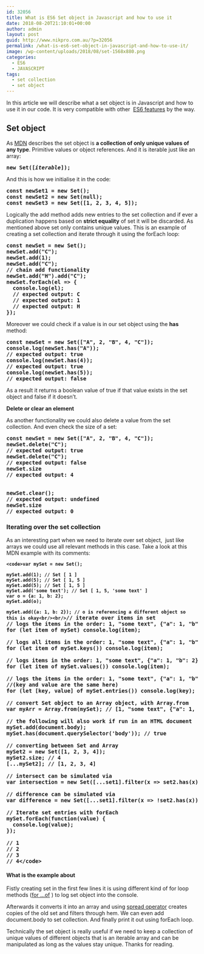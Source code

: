 ```yaml
---
id: 32056
title: What is ES6 Set object in Javascript and how to use it
date: 2018-08-20T21:10:01+00:00
author: admin
layout: post
guid: http://www.nikpro.com.au/?p=32056
permalink: /what-is-es6-set-object-in-javascript-and-how-to-use-it/
image: /wp-content/uploads/2018/08/set-1568x880.png
categories:
  - ES6
  - JAVASCRIPT
tags:
  - set collection
  - set object
---
```

In this article we will describe what a set object is in Javascript and how to use it in our code. It is very compatible with other  [ES6 features](http://www.nikpro.com.au/practice-with-map-filter-and-sort-methods-in-javascript-the-es6-way/) by the way.

## Set object

As [MDN](https://developer.mozilla.org/en-US/docs/Web/JavaScript/Reference/Global_Objects/Set) describes the set object is **a collection of only unique values of any type**. Primitive values or object references. And it is iterable just like an array:

<pre class="wp-block-preformatted"><strong>new Set([<em>iterable</em>]);</strong></pre>

And this is how we initialise it in the code:

<pre class="wp-block-preformatted"><strong>const newSet1 = new Set();</strong><br /><strong>const newSet2 = new Set(null);</strong><br /><strong>const newSet3 = new Set([1, 2, 3, 4, 5]);</strong></pre>

Logically the add method adds new entries to the set collection and if ever a duplication happens based on **strict equality** of set it will be discarded. As mentioned above set only contains unique values. This is an example of creating a set collection and iterate through it using the forEach loop:

<pre class="wp-block-preformatted"><strong>const newSet = new Set();</strong><br /><strong>newSet.add("C");</strong><br /><strong>newSet.add(1);</strong><br /><strong>newSet.add("C");</strong><br /><strong>// chain add functionality</strong><br /><strong>newSet.add("H").add("C");</strong><br /><strong>newSet.forEach(el => {</strong><br /><strong>  console.log(el);</strong><br /><strong>  // expected output: C</strong><br /><strong>  // expected output: 1</strong><br /><strong>  // expected output: H</strong><br /><strong>});</strong></pre>

Moreover we could check if a value is in our set object using the **has** method:

<pre class="wp-block-preformatted"><strong>const newSet = new Set(["A", 2, "B", 4, "C"]);</strong><br /><strong>console.log(newSet.has("A"));</strong><br /><strong>// expected output: true</strong><br /><strong>console.log(newSet.has(4));</strong><br /><strong>// expected output: true</strong><br /><strong>console.log(newSet.has(5));</strong><br /><strong>// expected output: false</strong></pre>

As a result it returns a boolean value of true if that value exists in the set object and false if it doesn&#8217;t.

**Delete or clear an element**

As another functionality we could also delete a value from the set collection. And even check the size of a set:

<pre class="wp-block-preformatted"><strong>const newSet = new Set(["A", 2, "B", 4, "C"]);</strong><br /><strong>newSet.delete("C");</strong><br /><strong>// expected output: true</strong><br /><strong>newSet.delete("C");</strong><br /><strong>// expected output: false</strong><br /><strong>newSet.size</strong><br /><strong>// expected output: 4</strong><br /><br /><br /><strong>newSet.clear();</strong><br /><strong>// expected output: undefined</strong><br /><strong>newSet.size</strong><br /><strong>// expected output: 0</strong></pre>

### Iterating over the set collection

As an interesting part when we need to iterate over set object,  just like arrays we could use all relevant methods in this case. Take a look at this MDN example with its comments:

<pre class="wp-block-preformatted"><strong><code>&lt;code>var mySet = new Set();

mySet.add(1); // Set [ 1 ]
mySet.add(5); // Set [ 1, 5 ]
mySet.add(5); // Set [ 1, 5 ]
mySet.add('some text'); // Set [ 1, 5, 'some text' ]
var o = {a: 1, b: 2};
mySet.add(o);

mySet.add({a: 1, b: 2}); // o is referencing a different object so this is okay&lt;br/>&lt;br/></code>// iterate over items in set
// logs the items in the order: 1, "some text", {"a": 1, "b": 2}, {"a": 1, "b": 2} 
for (let item of mySet) console.log(item);

// logs all items in the order: 1, "some text", {"a": 1, "b": 2}, {"a": 1, "b": 2} 
for (let item of mySet.keys()) console.log(item);
 
// logs items in the order: 1, "some text", {"a": 1, "b": 2}, {"a": 1, "b": 2} 
for (let item of mySet.values()) console.log(item);

// logs the items in the order: 1, "some text", {"a": 1, "b": 2}, {"a": 1, "b": 2} 
//(key and value are the same here)
for (let [key, value] of mySet.entries()) console.log(key);

// convert Set object to an Array object, with Array.from
var myArr = Array.from(mySet); // [1, "some text", {"a": 1, "b": 2}, {"a": 1, "b": 2}]

// the following will also work if run in an HTML document
mySet.add(document.body);
mySet.has(document.querySelector('body')); // true

// converting between Set and Array
mySet2 = new Set([1, 2, 3, 4]);
mySet2.size; // 4
[...mySet2]; // [1, 2, 3, 4]

// intersect can be simulated via 
var intersection = new Set([...set1].filter(x => set2.has(x)));

// difference can be simulated via
var difference = new Set([...set1].filter(x => !set2.has(x)));

// Iterate set entries with forEach
mySet.forEach(function(value) {
  console.log(value);
});

// 1
// 2
// 3
// 4&lt;/code></strong></pre>

#### What is the example about

Fistly creating set in the first few lines it is using different kind of for loop methods ([for &#8230;of](http://www.nikpro.com.au/for-loop-in-javascript-and-es6-explained/) ) to log set object into the console.

Afterwards it converts it into an array and using [spread operator](http://www.nikpro.com.au/what-is-spread-syntax-in-es6-and-how-to-use-it/) creates copies of the old set and filters through hem. We can even add document.body to set collection. And finally print it out using forEach loop.

Technically the set object is really useful if we need to keep a collection of unique values of different objects that is an iterable array and can be manipulated as long as the values stay unique. Thanks for reading.